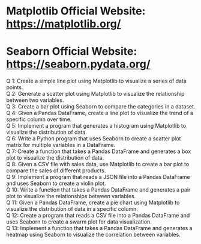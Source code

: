 # Matplotlib Official Website: https://matplotlib.org/
# Seaborn Official Website: https://seaborn.pydata.org/
Q 1: Create a simple line plot using Matplotlib to visualize a series of data points. <br />
Q 2: Generate a scatter plot using Matplotlib to visualize the relationship between two variables. <br />
Q 3: Create a bar plot using Seaborn to compare the categories in a dataset. <br />
Q 4: Given a Pandas DataFrame, create a line plot to visualize the trend of a specific column over time. <br />
Q 5: Implement a program that generates a histogram using Matplotlib to visualize the distribution of data. <br />
Q 6: Write a Python program that uses Seaborn to create a scatter plot matrix for multiple variables in a DataFrame. <br />
Q 7: Create a function that takes a Pandas DataFrame and generates a box plot to visualize the distribution of data. <br />
Q 8: Given a CSV file with sales data, use Matplotlib to create a bar plot to compare the sales of different products. <br />
Q 9: Implement a program that reads a JSON file into a Pandas DataFrame and uses Seaborn to create a violin plot. <br />
Q 10: Write a function that takes a Pandas DataFrame and generates a pair plot to visualize the relationships between variables. <br />
Q 11: Given a Pandas DataFrame, create a pie chart using Matplotlib to visualize the distribution of data in a specific column. <br />
Q 12: Create a program that reads a CSV file into a Pandas DataFrame and uses Seaborn to create a swarm plot for data visualization. <br />
Q 13: Implement a function that takes a Pandas DataFrame and generates a heatmap using Seaborn to visualize the correlation between variables. <br /> 